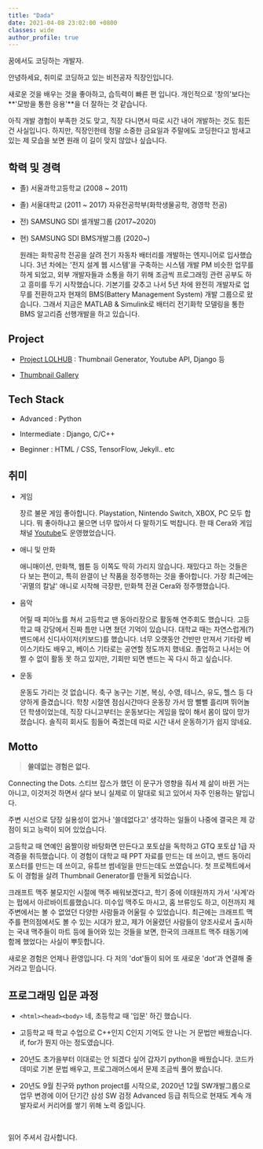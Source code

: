 ```yaml
---
title: "Dada"
date: 2021-04-08 23:02:00 +0800
classes: wide
author_profile: true
---
```


꿈에서도 코딩하는 개발자.

안녕하세요, 취미로 코딩하고 있는 비전공자 직장인입니다.

새로운 것을 배우는 것을 좋아하고, 습득력이 빠른 편 입니다. 개인적으로 '창의'보다는 **'모방을 통한 응용'**을 더 잘하는 것 같습니다.

아직 개발 경험이 부족한 것도 맞고, 직장 다니면서 따로 시간 내어 개발하는 것도 힘든 건 사실입니다. 하지만, 직장인한테 정말 소중한 금요일과 주말에도 코딩한다고 밤새고 있는 제 모습을 보면 원래 이 길이 맞지 않았나 싶습니다.


## 학력 및 경력

- 졸) 서울과학고등학교 (2008 ~ 2011)
- 졸) 서울대학교 (2011 ~ 2017) 자유전공학부(화학생물공학, 경영학 전공)
- 전) SAMSUNG SDI 셀개발그룹 (2017~2020)
- 현) SAMSUNG SDI BMS개발그룹 (2020~)

  원래는 화학공학 전공을 살려 전기 자동차 배터리를 개발하는 엔지니어로 입사했습니다. 3년 차에는 '전지 설계 웹 시스템'을 구축하는 시스템 개발 PM 비슷한 업무를 하게 되었고, 외부 개발자들과 소통을 하기 위해 조금씩 프로그래밍 관련 공부도 하고 흥미를 두기 시작했습니다. 기본기를 갖추고 나서 5년 차에 완전히 개발자로 업무를 전환하고자 현재의 BMS(Battery Management System) 개발 그룹으로 왔습니다. 그래서 지금은 MATLAB & Simulink로 배터리 전기화학 모델링을 통한 BMS 알고리즘 선행개발을 하고 있습니다.

## Project

- [Project LOLHUB](https://lazyduo.github.io/tech/lolhub/) : Thumbnail Generator, Youtube API, Django 등

- [Thumbnail Gallery](https://lazyduo.github.io/thumbnail-gallery/)

## Tech Stack

- Advanced : Python

- Intermediate : Django, C/C++

- Beginner : HTML / CSS, TensorFlow, Jekyll.. etc

## 취미

- 게임 

  장르 불문 게임 좋아합니다. Playstation, Nintendo Switch, XBOX, PC 모두 합니다. 뭐 좋아하냐고 물으면 너무 많아서 다 말하기도 벅찹니다. 한 때 Cera와 게임 채널 [Youtube](https://www.youtube.com/channel/UC7rDtbNgtzHEV6Qos1w0ZKw)도 운영했었습니다.

- 애니 및 만화

  애니매이션, 만화책, 웹툰 등 이쪽도 딱히 가리지 않습니다. 재밌다고 하는 것들은 다 보는 편이고, 특히 완결이 난 작품을 정주행하는 것을 좋아합니다. 가장 최근에는 '귀멸의 칼날' 애니로 시작해 극장판, 만화책 전권 Cera와 정주행했습니다.

- 음악

  어릴 때 피아노를 쳐서 고등학교 땐 동아리장으로 활동해 연주회도 했습니다. 고등학교 때 강당에서 진짜 틈만 나면 쳤던 기억이 있습니다. 대학교 때는 자연스럽게(?) 밴드에서 신디사이저(키보드)를 했습니다. 너무 오랫동안 건반만 만져서 기타랑 베이스기타도 배우고, 베이스 기타로는 공연할 정도까지 했네요. 졸업하고 나서는 어쩔 수 없이 활동 못 하고 있지만, 기회만 되면 밴드는 꼭 다시 하고 싶습니다.

- 운동

  운동도 가리는 것 없습니다. 축구 농구는 기본, 복싱, 수영, 테니스, 유도, 헬스 등 다양하게 즐겼습니다. 학창 시절엔 점심시간마다 운동장 가서 땀 뻘뻘 흘리며 뛰어놀던 학생이었는데, 직장 다니고부터는 운동보다는 게임을 많이 해서 몸이 많이 망가졌습니다. 솔직히 회사도 힘들어 죽겠는데 따로 시간 내서 운동하기가 쉽지 않네요.

## Motto

>**쓸데없는 경험은 없다.**

Connecting the Dots. 스티브 잡스가 했던 이 문구가 영향을 줘서 제 삶이 바뀐 거는 아니고, 이것저것 하면서 살다 보니 실제로 이 말대로 되고 있어서 자주 인용하는 말입니다.

주변 시선으로 당장 실용성이 없거나 '쓸데없다고' 생각하는 일들이 나중에 결국은 제 강점이 되고 능력이 되어 있었습니다.

고등학교 때 연예인 움짤이랑 바탕화면 만든다고 포토샵을 독학하고 GTQ 포토샵 1급 자격증을 취득했습니다. 이 경험이 대학교 때 PPT 자료를 만드는 데 쓰이고, 밴드 동아리 포스터를 만드는 데 쓰이고, 유튜브 썸네일을 만드는데도 쓰였습니다. 첫 프로젝트에서도 이 경험을 살려 Thumbnail Generator를 만들게 되었습니다.

크래프트 맥주 불모지인 시절에 맥주 배워보겠다고, 학기 중에 이태원까지 가서 '사계'라는 펍에서 아르바이트를했습니다. 미수입 맥주도 마시고, 홈 브류잉도 하고, 이전까지 제 주변에서는 볼 수 없었던 다양한 사람들과 어울릴 수 있었습니다. 최근에는 크래프트 맥주를 편의점에서도 볼 수 있는 시대가 왔고, 제가 어울렸던 사람들이 양조사로서 출시하는 국내 맥주들이 마트 등에 들어와 있는 것들을 보면, 한국의 크래프트 맥주 태동기에 함께 했었다는 사실이 뿌듯합니다.

새로운 경험은 언제나 환영입니다. 다 저의 'dot'들이 되어 또 새로운 'dot'과 연결해 줄 거라고 믿습니다.

## 프로그래밍 입문 과정

- `<html><head><body>`
  네, 초등학교 때 '입문' 하긴 했습니다.

- 고등학교 때 학교 수업으로 C++인지 C인지 기억도 안 나는 거 문법만 배웠습니다. if, for가 뭔지 아는 정도였습니다.

- 20년도 초가을부터 이대로는 안 되겠다 싶어 갑자기 python을 배웠습니다. 코드카데미로 기본 문법 배우고, 프로그래머스에서 문제 조금씩 풀어 봤습니다.

- 20년도 9월 친구와 python project를 시작으로, 2020년 12월 SW개발그룹으로 업무 변경에 이어 단기간 삼성 SW 검정 Advanced 등급 취득으로 현재도 계속 개발자로서 커리어를 쌓기 위해 노력 중입니다.

<br>

읽어 주셔서 감사합니다.

<!-- ```python
from universe import human
import datetime

class Dada:
  def __init__(self, **kwargs):
    self.name, self.year, self.sex = human.birth('Dada Ahn', 1992, 'M')
    self.weight = 4.2 # kg
    self.place = 'Seoul, Korea'
    self.talent = kwargs.get('DNAfromParent', None)
    self.skill = ['cry']
    return
    
  def aging(self, year): 
    age = time.year - self.year
    
    if age < 8 :
      print('Just Child..')
      return
    elif age < 20 :
      self.learn('chemistry')
      
      
    


if __name__ == '__main__':
  dada = Dada()
  time = datetime.datetime.now()
  while (1):
    dada.aging(time.year)

``` -->
